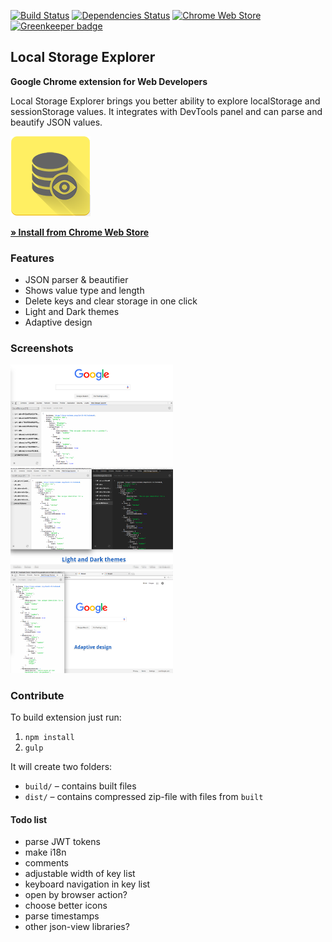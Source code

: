 [![Build Status](https://travis-ci.org/Deliaz/local-storage-explorer.svg?branch=master)](https://travis-ci.org/Deliaz/local-storage-explorer)
[![Dependencies Status](https://david-dm.org/Deliaz/web-storage-explorer.svg)](https://david-dm.org/deliaz/web-storage-explorer)
[![Chrome Web Store](https://img.shields.io/chrome-web-store/stars/hglfomidogadbhelcfomenpieffpfaeb.svg)](https://chrome.google.com/webstore/detail/local-storage-explorer/hglfomidogadbhelcfomenpieffpfaeb)
[![Greenkeeper badge](https://badges.greenkeeper.io/Deliaz/local-storage-explorer.svg)](https://greenkeeper.io/)

## Local Storage Explorer

**Google Chrome extension for Web Developers**

Local Storage Explorer brings you better ability to explore localStorage and sessionStorage values.
It integrates with DevTools panel and can parse and beautify JSON values.

<img src="imgs/128.png" alt="Local Storage Explorer logo">

[**&raquo; Install from Chrome Web Store**](https://chrome.google.com/webstore/detail/local-storage-explorer/hglfomidogadbhelcfomenpieffpfaeb)

### Features
 * JSON parser & beautifier
 * Shows value type and length
 * Delete keys and clear storage in one click
 * Light and Dark themes
 * Adaptive design

### Screenshots
<kbd>
	<img src="screenshots/Screen1.png" alt="Screenshot 1" width="260">
</kbd>
<kbd>
	<img src="screenshots/Screen2.png" alt="Screenshot 2" width="260">
</kbd>
<kbd>
	<img src="screenshots/Screen3.png" alt="Screenshot 3" width="260">
</kbd>

### Contribute
To build extension just run:
 1. `npm install`
 2. `gulp`

It will create two folders: 
 * `build/` &ndash; contains built files
 * `dist/` &ndash; contains compressed zip-file with files from `built`

#### Todo list

* parse JWT tokens
* make i18n
* comments
* adjustable width of key list
* keyboard navigation in key list
* open by browser action?
* choose better icons
* parse timestamps
* other json-view libraries?
